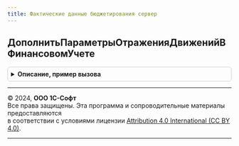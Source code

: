 ```yaml
---
title: Фактические данные бюджетирования сервер
---
```



## ДополнитьПараметрыОтраженияДвиженийВФинансовомУчете
<details style="margin: 1em 0; padding: 0.5em; border: 1px solid #ccc; border-radius: 6px;">

<summary style="font-weight: bold; cursor: pointer;">Описание, пример вызова</summary>

```bsl

// Дополняет структуру параметров отражения записей регистров накопления в финансовом учете.
//
// Параметры:
// 	ПараметрыОтражения - см. ФинансовыйУчетПоДаннымБалансовыхРегистров.ПараметрыОтраженияДвиженийВФинансовомУчете.
//
Процедура ДополнитьПараметрыОтраженияДвиженийВФинансовомУчете(ПараметрыОтражения) Экспорт
```

Пример вызова
```bsl
ФактическиеДанныеБюджетированияСервер.ДополнитьПараметрыОтраженияДвиженийВФинансовомУчете(ПараметрыОтражения) 
```
</details>

---

© 2024, **ООО 1С-Софт**  
Все права защищены. Эта программа и сопроводительные материалы предоставляются  
в соответствии с условиями лицензии [Attribution 4.0 International (CC BY 4.0)](https://creativecommons.org/licenses/by/4.0/legalcode).

---
